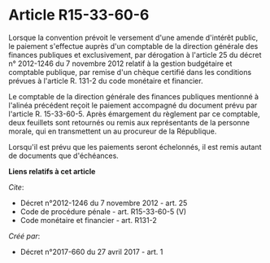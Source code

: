 # Article R15-33-60-6

Lorsque la convention prévoit le versement d'une amende d'intérêt public, le paiement s'effectue auprès d'un comptable de la
direction générale des finances publiques et exclusivement, par dérogation à l'article 25 du décret n° 2012-1246 du 7
novembre 2012 relatif à la gestion budgétaire et comptable publique, par remise d'un chèque certifié dans les conditions
prévues à l'article R. 131-2 du code monétaire et financier. 

Le comptable de la direction générale des finances publiques mentionné à l'alinéa précédent reçoit le paiement accompagné du
document prévu par l'article R. 15-33-60-5. Après émargement du règlement par ce comptable, deux feuillets sont retournés ou
remis aux représentants de la personne morale, qui en transmettent un au procureur de la République. 

Lorsqu'il est prévu que les paiements seront échelonnés, il est remis autant de documents que d'échéances.

**Liens relatifs à cet article**

_Cite_:

  - Décret n°2012-1246 du 7 novembre 2012 - art. 25
  - Code de procédure pénale - art. R15-33-60-5 (V)
  - Code monétaire et financier - art. R131-2

_Créé par_:

  - Décret n°2017-660 du 27 avril 2017 - art. 1
